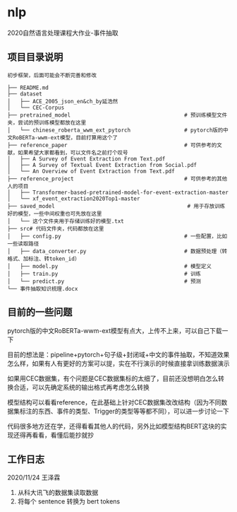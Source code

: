 # nlp
2020自然语言处理课程大作业-事件抽取


## 项目目录说明

```
初步框架，后面可能会不断完善和修改

├── README.md
├── dataset
│   ├── ACE_2005_json_en&ch_by延浩然
│   └── CEC-Corpus
├── pretrained_model                                    # 预训练模型文件夹，尝试的预训练模型都放在这里
│   └── chinese_roberta_wwm_ext_pytorch                 # pytorch版的中文RoBERTa-wwm-ext模型，目前打算用这个了
├── reference_paper                                     # 可供参考的文献，如果希望大家都看到，可以文件名之前打个叹号
│   ├── A Survey of Event Extraction From Text.pdf
│   ├── A Survey of Textual Event Extraction from Social.pdf
│   └── An Overview of Event Extraction from Text.pdf
├── reference_project                                   # 可供参考的其他人的项目   
│   ├── Transformer-based-pretrained-model-for-event-extraction-master
│   └── xf_event_extraction2020Top1-master
├── saved_model                                          # 用于存放训练好的模型，一些中间权重也可先放在这里
│   └── 这个文件夹用于存储训练好的模型.txt
├── src# 代码文件夹，代码都放在这里
│   ├── config.py                                       # 一些配置，比如一些读取路径
│   ├── data_converter.py                               # 数据预处理（转格式、加标注、转token_id） 
│   ├── model.py                                        # 模型定义
│   ├── train.py                                        # 训练
│   └── predict.py                                      # 预测
└── 事件抽取知识梳理.docx

```


## 目前的一些问题
pytorch版的中文RoBERTa-wwm-ext模型有点大，上传不上来，可以自己下载一下

目前的想法是：pipeline+pytorch+句子级+封闭域+中文的事件抽取，不知道效果怎么样，如果有人有更好的方案可以提，实在不行演示的时候直接拿训练数据演示

如果用CEC数据集，有个问题是CEC数据集标的太细了，目前还没想明白怎么转换合适，可以先确定系统的输出格式再考虑怎么转换

模型结构可以看看reference，在此基础上针对CEC数据集改改结构（因为不同数据集标注的东西、事件的类型、Trigger的类型等等都不同），可以进一步讨论一下

代码很多地方还在学，还得看看其他人的代码，另外比如模型结构BERT这块的实现还得再看看，看懂后能抄就抄


## 工作日志

2020/11/24 王泽霖
1. 从科大讯飞的数据集读取数据
2. 将每个 sentence 转换为 bert tokens